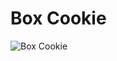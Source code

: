 # Box Cookie

![Box Cookie](https://raw.githubusercontent.com/toruurakawa/Encyclopedia-of-Binary-Card-Games/master/Images/boxcookie.jpg)
